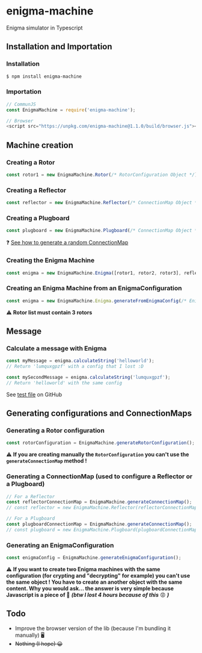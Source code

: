 # enigma-machine
Enigma simulator in Typescript

## Installation and Importation
### Installation
```bash
$ npm install enigma-machine
```
### Importation
```js
// CommunJS
const EnigmaMachine = require('enigma-machine');

// Browser
<script src="https://unpkg.com/enigma-machine@1.1.0/build/browser.js"></script>
```

## Machine creation
### Creating a Rotor
```js
const rotor1 = new EnigmaMachine.Rotor(/* RotorConfiguration Object */);
```
### Creating a Reflector
```js
const reflector = new EnigmaMachine.Reflector(/* ConnectionMap Object */);
```
### Creating a Plugboard
```js
const plugboard = new EnigmaMachine.Plugboard(/* ConnectionMap Object */);
```
❓ [See how to generate a random ConnectionMap](https://github.com/RichardDorian/enigma-machine#generating-a-connectionmap-used-to-configure-a-reflector-or-a-plugboard)
### Creating the Enigma Machine
```js
const enigma = new EnigmaMachine.Enigma([rotor1, rotor2, rotor3], reflector, plugboard);
```
### Creating an Enigma Machine from an EnigmaConfiguration
```js
const enigma = new EnigmaMachine.Enigma.generateFromEnigmaConfig(/* EnigmaConfiguration Object */);
```
:warning: **Rotor list must contain 3 rotors**

## Message
### Calculate a message with Enigma
```js
const myMessage = enigma.calculateString('helloworld');
// Return 'lumquxgpzf' with a config that I lost :D

const mySecondMessage = enigma.calculateString('lumquxgpzf');
// Return 'helloworld' with the same config
```
See [test file](https://github.com/RichardDorian/enigma-machine/blob/master/tests/index.test.js) on GitHub

## Generating configurations and ConnectionMaps
### Generating a Rotor configuration
```js
const rotorConfiguration = EnigmaMachine.generateRotorConfiguration();
```
:warning: **If you are creating manually the `RotorConfiguration` you can't use the `generateConnectionMap` method !**
### Generating a ConnectionMap (used to configure a Reflector or a Plugboard)
```js
// For a Reflector
const reflectorConnectionMap = EnigmaMachine.generateConnectionMap();
// const reflector = new EnigmaMachine.Reflector(reflectorConnectionMap);

// For a Plugboard
const plugboardConnectionMap = EnigmaMachine.generateConnectionMap();
// const plugboard = new EnigmaMachine.Plugboard(plugboardConnectionMap);
```
### Generating an EnigmaConfiguration
```js
const enigmaConfig = EnigmaMachine.generateEnigmaConfiguration();
```
:warning: **If you want to create two Enigma machines with the same configuration (for crypting and "decrypting" for example) you can't use the same object ! You have to create an another object with the same content. Why you would ask... the answer is very simple because Javascript is a piece of 💩** ***(btw I lost 4 hours because of this*** 😡 ***)***

## Todo
- Improve the browser version of the lib (because I'm bundling it manually) 🖥️
- ~~Nothing (I hope) 😀~~